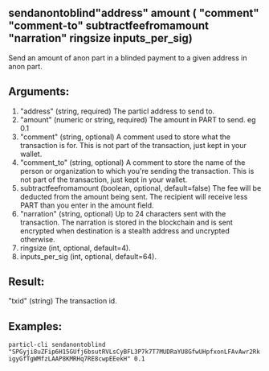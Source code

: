 ## sendanontoblind"address" amount ( "comment" "comment-to" subtractfeefromamount "narration" ringsize inputs_per_sig)

Send an amount of anon part in a blinded payment to a given address in anon part.

## Arguments:
1. "address"     (string, required) The particl address to send to.
2. "amount"      (numeric or string, required) The amount in PART to send. eg 0.1
3. "comment"     (string, optional) A comment used to store what the transaction is for. 
                            This is not part of the transaction, just kept in your wallet.
4. "comment_to"  (string, optional) A comment to store the name of the person or organization 
                            to which you're sending the transaction. This is not part of the 
                            transaction, just kept in your wallet.
5. subtractfeefromamount  (boolean, optional, default=false) The fee will be deducted from the amount being sent.
                            The recipient will receive less PART than you enter in the amount field.
6. "narration"   (string, optional) Up to 24 characters sent with the transaction.
                            The narration is stored in the blockchain and is sent encrypted when destination is a stealth address and uncrypted otherwise.
7. ringsize        (int, optional, default=4).
8. inputs_per_sig  (int, optional, default=64).

## Result:
"txid"           (string) The transaction id.

## Examples:
`particl-cli sendanontoblind "SPGyji8uZFip6H15GUfj6bsutRVLsCyBFL3P7k7T7MUDRaYU8GfwUHpfxonLFAvAwr2RkigyGfTgWMfzLAAP8KMRHq7RE8cwpEEekH" 0.1`
